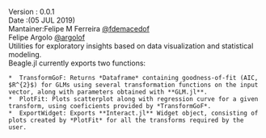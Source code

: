 Version : 0.0.1   
Date :(05 JUL 2019)   
Mantainer:Felipe M Ferreira [@fdemacedof](https://github.com/fdemacedof)   
	  Felipe Argolo [@argolof](https://github.com/fargolo)  
Utilities for exploratory insights based on data visualization and statistical modeling.  
Beagle.jl currently exports two functions:  
   
	*  TransformGoF: Returns *Dataframe* containing goodness-of-fit (AIC, $R^{2}$) for GLMs using several transformation functions on the input vector, along with parameters obtained with **GLM.jl**.    
	*  PlotFit: Plots scatterplot along with regression curve for a given transform, using coeficients provided by *TransformGoF*.    
	*  ExportWidget: Exports **Interact.jl** Widget object, consisting of plots created by *PlotFit* for all the transforms required by the user.  
